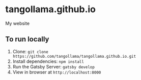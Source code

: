 # tangollama.github.io

My website

## To run locally

1. Clone: `git clone https://github.com/tangollama/tangollama.github.io.git`
2. Install dependencies: `npm install`
3. Run the Gatsby Server: `gatsby develop`
4. View in browser at `http://localhost:8000`
